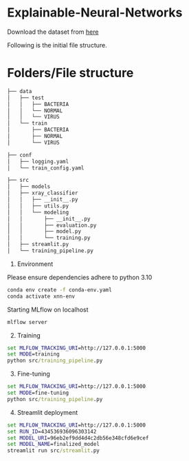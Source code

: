 # Explainable-Neural-Networks

Download the dataset from [here](https://drive.google.com/file/d/1AOd7h3OWTlBTQc8Gq-gbgIBCqPDxsO6S/view?usp=share_link)

Following is the initial file structure. 
# Folders/File structure 
```bash
├── data
│   ├── test
│   │   ├── BACTERIA
│   │   └── NORMAL
│   │   └── VIRUS
│   └── train
│       ├── BACTERIA
│       ├── NORMAL
│       └── VIRUS
```

```bash
├── conf
│   ├── logging.yaml
│   └── train_config.yaml
```

```bash
├── src
│   ├── models
│   ├── xray_classifier
│   │   ├── __init__.py
│   │   ├── utils.py
│   │   └── modeling
│   │       ├── __init__.py
│   │       ├── evaluation.py
│   │       ├── model.py
│   │       └── training.py
│   ├── streamlit.py
│   └── training_pipeline.py
```


1. Environment

Please ensure dependencies adhere to python 3.10
```bash
conda env create -f conda-env.yaml
conda activate xnn-env
```

Starting MLflow on localhost
```cmd
mlflow server
```

2. Training

```cmd
set MLFLOW_TRACKING_URI=http://127.0.0.1:5000
set MODE=training
python src/training_pipeline.py
```

3. Fine-tuning

```cmd
set MLFLOW_TRACKING_URI=http://127.0.0.1:5000
set MODE=fine-tuning
python src/training_pipeline.py
```

4. Streamlit deployment

```cmd
set MLFLOW_TRACKING_URI=http://127.0.0.1:5000
set RUN_ID=434536936096303142
set MODEL_URI=96eb2ef9dd4d4c2db56e348cfd6e9cef
set MODEL_NAME=finalized_model
streamlit run src/streamlit.py
```
